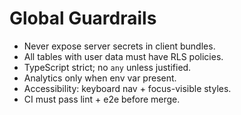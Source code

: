 # Global Guardrails
- Never expose server secrets in client bundles.
- All tables with user data must have RLS policies.
- TypeScript strict; no `any` unless justified.
- Analytics only when env var present.
- Accessibility: keyboard nav + focus-visible styles.
- CI must pass lint + e2e before merge.
